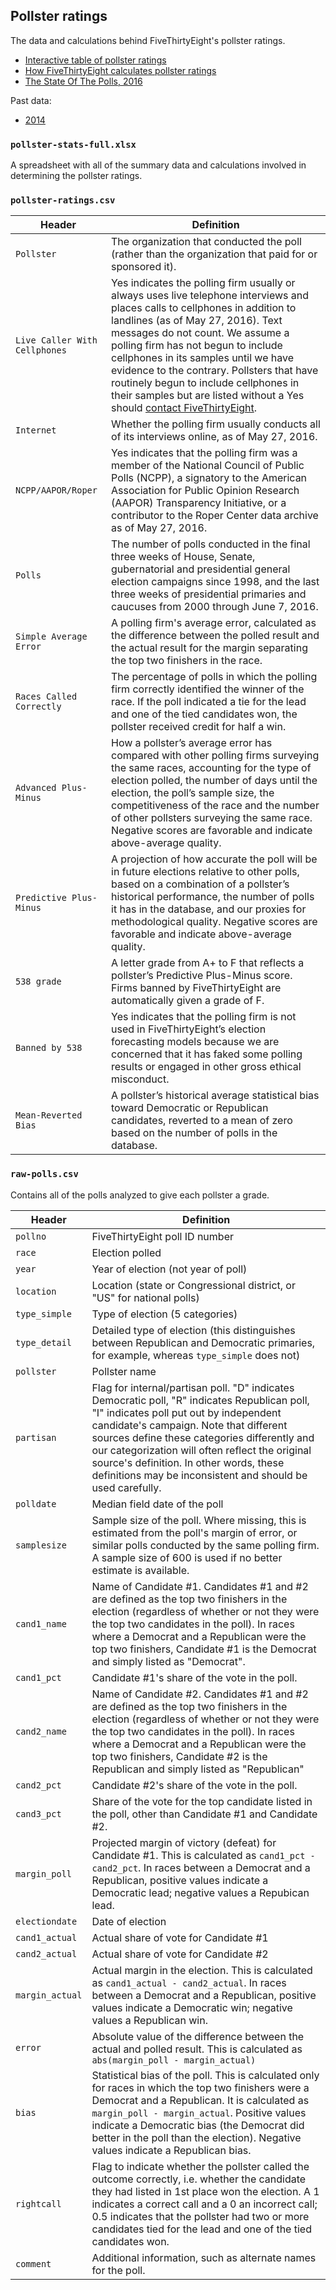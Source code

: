## Pollster ratings

The data and calculations behind FiveThirtyEight's pollster ratings.

* [Interactive table of pollster ratings](http://projects.fivethirtyeight.com/pollster-ratings)
* [How FiveThirtyEight calculates pollster ratings](http://fivethirtyeight.com/features/how-fivethirtyeight-calculates-pollster-ratings)
* [The State Of The Polls, 2016](http://fivethirtyeight.com/features/the-state-of-the-polls-2016/)

Past data:
* [2014](2014/)

### `pollster-stats-full.xlsx`

A spreadsheet with all of the summary data and calculations involved in determining the pollster ratings.

### `pollster-ratings.csv`

Header | Definition
---|---------
`Pollster` | The organization that conducted the poll (rather than the organization that paid for or sponsored it).
`Live Caller With Cellphones` | Yes indicates the polling firm usually or always uses live telephone interviews and places calls to cellphones in addition to landlines (as of May 27, 2016). Text messages do not count. We assume a polling firm has not begun to include cellphones in its samples until we have evidence to the contrary. Pollsters that have routinely begun to include cellphones in their samples but are listed without a Yes should [contact FiveThirtyEight](mailto:primary-forecast@fivethirtyeight.com).
`Internet` | Whether the polling firm usually conducts all of its interviews online, as of May 27, 2016.
`NCPP/AAPOR/Roper` | Yes indicates that the polling firm was a member of the National Council of Public Polls (NCPP), a signatory to the American Association for Public Opinion Research (AAPOR) Transparency Initiative, or a contributor to the Roper Center data archive as of May 27, 2016.
`Polls` | The number of polls conducted in the final three weeks of House, Senate, gubernatorial and presidential general election campaigns since 1998, and the last three weeks of presidential primaries and caucuses from 2000 through June 7, 2016.
`Simple Average Error` | A polling firm's average error, calculated as the difference between the polled result and the actual result for the margin separating the top two finishers in the race.
`Races Called Correctly` | The percentage of polls in which the polling firm correctly identified the winner of the race. If the poll indicated a tie for the lead and one of the tied candidates won, the pollster received credit for half a win.
`Advanced Plus-Minus` | How a pollster’s average error has compared with other polling firms surveying the same races, accounting for the type of election polled, the number of days until the election, the poll’s sample size, the competitiveness of the race and the number of other pollsters surveying the same race. Negative scores are favorable and indicate above-average quality.
`Predictive Plus-Minus` | A projection of how accurate the poll will be in future elections relative to other polls, based on a combination of a pollster’s historical performance, the number of polls it has in the database, and our proxies for methodological quality. Negative scores are favorable and indicate above-average quality.
`538 grade` |  A letter grade from A+ to F that reflects a pollster’s Predictive Plus-Minus score. Firms banned by FiveThirtyEight are automatically given a grade of F.
`Banned by 538` | Yes indicates that the polling firm is not used in FiveThirtyEight’s election forecasting models because we are concerned that it has faked some polling results or engaged in other gross ethical misconduct.
`Mean-Reverted Bias` | A pollster’s historical average statistical bias toward Democratic or Republican candidates, reverted to a mean of zero based on the number of polls in the database.

### `raw-polls.csv`

Contains all of the polls analyzed to give each pollster a grade.

Header | Definition
---|---------
`pollno` | FiveThirtyEight poll ID number
`race` | Election polled
`year` | Year of election (not year of poll)
`location` | Location (state or Congressional district, or "US" for national polls)
`type_simple` | Type of election (5 categories)
`type_detail` | Detailed type of election (this distinguishes between Republican and Democratic primaries, for example, whereas `type_simple` does not)
`pollster` | Pollster name
`partisan` | Flag for internal/partisan poll. "D" indicates Democratic poll, "R" indicates Republican poll, "I" indicates poll put out by independent candidate's campaign. Note that different sources define these categories differently and our categorization will often reflect the original source's definition. In other words, these definitions may be inconsistent and should be used carefully.
`polldate` | Median field date of the poll
`samplesize` | Sample size of the poll. Where missing, this is estimated from the poll's margin of error, or similar polls conducted by the same polling firm. A sample size of 600 is used if no better estimate is available.
`cand1_name` | Name of Candidate #1. Candidates #1 and #2 are defined as the top two finishers in the election (regardless of whether or not they were the top two candidates in the poll). In races where a Democrat and a Republican were the top two finishers, Candidate #1 is the Democrat and simply listed as "Democrat".
`cand1_pct` | Candidate #1's share of the vote in the poll.
`cand2_name` | Name of Candidate #2. Candidates #1 and #2 are defined as the top two finishers in the election (regardless of whether or not they were the top two candidates in the poll). In races where a Democrat and a Republican were the top two finishers, Candidate #2 is the Republican and simply listed as "Republican"
`cand2_pct` | Candidate #2's share of the vote in the poll.
`cand3_pct` | Share of the vote for the top candidate listed in the poll, other than Candidate #1 and Candidate #2.
`margin_poll` | Projected margin of victory (defeat) for Candidate #1. This is calculated as `cand1_pct - cand2_pct`. In races between a Democrat and a Republican, positive values indicate a Democratic lead; negative values a Repubican lead.
`electiondate` | Date of election
`cand1_actual` | Actual share of vote for Candidate #1
`cand2_actual` | Actual share of vote for Candidate #2
`margin_actual` | Actual margin in the election. This is calculated as `cand1_actual - cand2_actual`. In races between a Democrat and a Republican, positive values indicate a Democratic win; negative values a Republican win.
`error` | Absolute value of the difference between the actual and polled result. This is calculated as `abs(margin_poll - margin_actual)`
`bias` | Statistical bias of the poll. This is calculated only for races in which the top two finishers were a Democrat and a Republican. It is calculated as `margin_poll - margin_actual`. Positive values indicate a Democratic bias (the Democrat did better in the poll than the election). Negative values indicate a Republican bias.
`rightcall` | Flag to indicate whether the pollster called the outcome correctly, i.e. whether the candidate they had listed in 1st place won the election. A 1 indicates a correct call and a 0 an incorrect call; 0.5 indicates that the pollster had two or more candidates tied for the lead and one of the tied candidates won.
`comment` | Additional information, such as alternate names for the poll.
